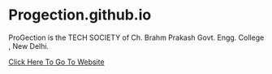 # Progection.github.io

ProGection is the TECH SOCIETY of Ch. Brahm Prakash Govt. Engg. College , New Delhi.

[Click Here To Go To Website](https://Progection.github.io)
